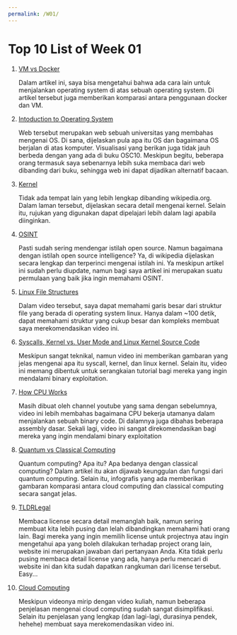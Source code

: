 ```yaml
---
permalink: /W01/
---
```

# Top 10 List of Week 01

1. [VM vs Docker](https://geekflare.com/docker-vs-virtual-machine/)

    Dalam artikel ini, saya bisa mengetahui bahwa ada cara lain untuk menjalankan operating system di atas sebuah operating system. Di artikel tersebut juga memberikan komparasi antara penggunaan docker dan VM.

2. [Intoduction to Operating System](http://faculty.salina.k-state.edu/tim/ossg/Introduction/intro.html)

    Web tersebut merupakan web sebuah universitas yang membahas mengenai OS. Di sana, dijelaskan pula apa itu OS dan bagaimana OS berjalan di atas komputer. Visualisasi yang berikan juga tidak jauh berbeda dengan yang ada di buku OSC10. Meskipun begitu, beberapa orang termasuk saya sebenarnya lebih suka membaca dari web dibanding dari buku, sehingga web ini dapat dijadikan alternatif bacaan.

3. [Kernel](https://en.wikipedia.org/wiki/Kernel_(operating_system))

    Tidak ada tempat lain yang lebih lengkap dibanding wikipedia.org. Dalam laman tersebut, dijelaskan secara detail mengenai kernel. Selain itu, rujukan yang digunakan dapat dipelajari lebih dalam lagi apabila diinginkan.

4. [OSINT](https://en.wikipedia.org/wiki/Open-source_intelligence)

    Pasti sudah sering mendengar istilah open source. Namun bagaimana dengan istilah open source intelligence? Ya, di wikipedia dijelaskan secara lengkap dan terperinci mengenai istilah ini. Ya meskipun artikel ini sudah perlu diupdate, namun bagi saya artikel ini merupakan suatu permulaan yang baik jika ingin memahami OSINT.

5. [Linux File Structures](https://www.youtube.com/watch?v=42iQKuQodW4)

    Dalam video tersebut, saya dapat memahami garis besar dari struktur file yang berada di operating system linux. Hanya dalam ~100 detik, dapat memahami struktur yang cukup besar dan kompleks membuat saya merekomendasikan video ini.

6. [Syscalls, Kernel vs. User Mode and Linux Kernel Source Code](https://www.youtube.com/watch?v=fLS99zJDHOc)

    Meskipun sangat teknikal, namun video ini memberikan gambaran yang jelas mengenai apa itu syscall, kernel, dan linux kernel. Selain itu, video ini memang dibentuk untuk serangkaian tutorial bagi mereka yang ingin mendalami binary exploitation.

7. [How CPU Works](https://www.youtube.com/watch?v=6jSKldt7Eqs)

    Masih dibuat oleh channel youtube yang sama dengan sebelumnya, video ini lebih membahas bagaimana CPU bekerja utamanya dalam menjalankan sebuah binary code. Di dalamnya juga dibahas beberapa assembly dasar. Sekali lagi, video ini sangat direkomendasikan bagi mereka yang ingin mendalami binary exploitation

8. [Quantum vs Classical Computing](https://www.cbinsights.com/research/quantum-computing-classical-computing-comparison-infographic/)

    Quantum computing? Apa itu? Apa bedanya dengan classical computing? Dalam artikel itu akan dijawab keunggulan dan fungsi dari quantum computing. Selain itu, infografis yang ada memberikan gambaran komparasi antara cloud computing dan classical computing secara sangat jelas.

9. [TLDRLegal](https://tldrlegal.com/)

    Membaca license secara detail memanglah baik, namun sering membuat kita lebih pusing dan lelah dibandingkan memahami hati orang lain. Bagi mereka yang ingin memilih license untuk projectnya atau ingin mengetahui apa yang boleh dilakukan terhadap project orang lain, website ini merupakan jawaban dari pertanyaan Anda. Kita tidak perlu pusing membaca detail license yang ada, hanya perlu mencari di website ini dan kita sudah dapatkan rangkuman dari license tersebut. Easy...

10. [Cloud Computing](https://www.youtube.com/watch?v=X43KVeWVkSY)

    Meskipun videonya mirip dengan video kuliah, namun beberapa penjelasan mengenai cloud computing sudah sangat disimplifikasi. Selain itu penjelasan yang lengkap (dan lagi-lagi, durasinya pendek, hehehe) membuat saya merekomendasikan video ini.
